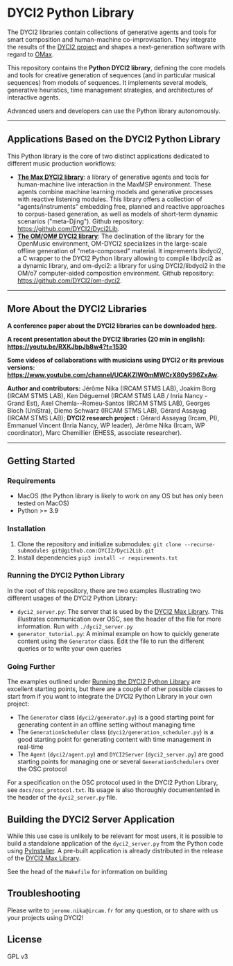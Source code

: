 # DYCI2 Python Library

The DYCI2 libraries contain collections of generative agents and tools for smart composition and human-machine co-improvisation. 
They integrate the results of the [DYCI2 project](http://repmus.ircam.fr/dyci2/home) and shapes a next-generation software with regard to [OMax](https://github.com/DYCI2/OMax4). 

This repository contains the __Python DYCI2 library__, defining the core models and tools for creative generation of sequences (and in particular musical sequences) from models of sequences. It implements several models, generative heuristics, time management strategies, and architectures of interactive agents. 

Advanced users and developers can use the Python library autonomously.

---

## Applications Based on the DYCI2 Python Library

This Python library is the core of two distinct applications dedicated to different music production workflows:

* __[The Max DYCI2 library](https://github.com/DYCI2/Dyci2Lib/releases)__: a library of generative agents and tools for human-machine live interaction in the MaxMSP environment. These agents combine machine learning models and generative processes with reactive listening modules. This library offers a collection of “agents/instruments” embedding free, planned and reactive approaches to corpus-based generation, as well as models of short-term dynamic scenarios ("meta-Djing"). Github repository: https://github.com/DYCI2/Dyci2Lib.
* __[The OM/OM\# DYCI2 library](https://github.com/DYCI2/om-dyci2/releases)__: The declination of the library for the OpenMusic environment, OM-DYCI2 specializes in the large-scale offline generation of "meta-composed" material. It imprements libdyci2, a C wrapper to the DYCI2 Python library allowing to compile libdyci2 as a dynamic library, and om-dyci2: a library for using DYCI2/libdyci2 in the OM/o7 computer-aided composition environment. Github repository: https://github.com/DYCI2/om-dyci2.


------

## More About the DYCI2 Libraries

__A conference paper about the DYCI2 libraries can be downloaded [here](https://hal.archives-ouvertes.fr/hal-01583089/document).__

__A recent presentation about the DYCI2 libraries (20 min in english): https://youtu.be/RXKJbpJb8w4?t=1530__

__Some videos of collaborations with musicians using DYCI2 or its previous versions: https://www.youtube.com/channel/UCAKZIW0mMWCrX80yS96ZxAw__.

__Author and contributors:__ Jérôme Nika (IRCAM STMS LAB), Joakim Borg (IRCAM STMS LAB), Ken Déguernel (IRCAM STMS LAB / Inria Nancy - Grand Est), Axel Chemla--Romeu-Santos (IRCAM STMS LAB), Georges Bloch (UniStra), Diemo Schwarz (IRCAM STMS LAB), Gérard Assayag (IRCAM STMS LAB); 
__DYCI2 research project :__ Gérard Assayag (Ircam, PI), Emmanuel Vincent (Inria Nancy, WP leader), Jérôme Nika (Ircam, WP coordinator), Marc Chemillier (EHESS, associate researcher).

------

## Getting Started

### Requirements
* MacOS (the Python library is likely to work on any OS but has only been tested on MacOS)
* Python >= 3.9

### Installation
1. Clone the repository and initialize submodules: `git clone --recurse-submodules git@github.com:DYCI2/Dyci2Lib.git` 
2. Install dependencies `pip3 install -r requirements.txt`

### Running the DYCI2 Python Library
In the root of this repository, there are two examples illustrating two different usages of the DYCI2 Python Library:
* `dyci2_server.py`: The server that is used by the [DYCI2 Max Library](https://github.com/DYCI2/Dyci2Lib/releases). This illustrates communication over OSC, see the header of the file for more information. Run with `./dyci2_server.py`
* `generator_tutorial.py`: A minimal example on how to quickly generate content using the `Generator` class. Edit the file to run the different queries or to write your own queries

### Going Further
The examples outlined under [Running the DYCI2 Python Library](#Running-the-DYCI2-Python-Library) are excellent starting points, but there are a couple of other possible classes to start from if you want to integrate the DYCI2 Python Library in your own project:
* The `Generator` class (`dyci2/generator.py`) is a good starting point for generating content in an offline setting without managing time
* The `GenerationScheduler` class (`dyci2/generation_scheduler.py`) is a good starting point for generating content with time management in real-time 
* The `Agent` (`dyci2/agent.py`) and `DYCI2Server` (`dyci2_server.py`) are good starting points for managing one or several `GenerationSchedulers` over the OSC protocol

For a specification on the OSC protocol used in the DYCI2 Python Library, see `docs/osc_protocol.txt`. Its usage is also thoroughly documentented in the header of the `dyci2_server.py` file.

## Building the DYCI2 Server Application
While this use case is unlikely to be relevant for most users, it is possible to build a standalone application of the `dyci2_server.py` from the Python code using [PyInstaller](https://pyinstaller.org/en/stable/). A pre-built application is already distributed in the release of the [DYCI2 Max Library](https://github.com/DYCI2/Dyci2Lib/releases). 

See the head of the `Makefile` for information on building 


## Troubleshooting
Please write to `jerome.nika@ircam.fr` for any question, or to share with us your projects using DYCI2!

## License
GPL v3

